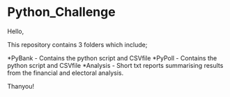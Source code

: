 # Python_Challenge

Hello,

This repository contains 3 folders which include;

*PyBank - Contains the python script and CSVfile 
*PyPoll - Contains the python script and CSVfile 
*Analysis - Short txt reports summarising results from the financial and electoral analysis.

Thanyou!
